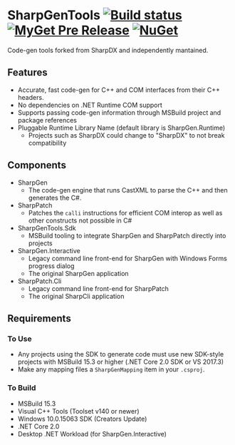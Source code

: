 # SharpGenTools [![Build status](https://ci.appveyor.com/api/projects/status/w6nasj26yiwxq2y0/branch/master?svg=true)](https://ci.appveyor.com/project/jkoritzinsky/sharptools/branch/master) [![MyGet Pre Release](https://img.shields.io/myget/sharpgentools/vpre/SharpGenTools.Sdk.svg)](https://www.myget.org/feed/Packages/sharpgentools) [![NuGet](https://img.shields.io/nuget/v/SharpGenTools.Sdk.svg)](https://www.nuget.org/packages/SharpGenTools.Sdk) 

Code-gen tools forked from SharpDX and independently mantained.

## Features
* Accurate, fast code-gen for C++ and COM interfaces from their C++ headers.
* No dependencies on .NET Runtime COM support
* Supports passing code-gen information through MSBuild project and package references
* Pluggable Runtime Library Name (default library is SharpGen.Runtime)
  - Projects such as SharpDX could change to "SharpDX" to not break compatibility

## Components
* SharpGen
   - The code-gen engine that runs CastXML to parse the C++ and then generates the C#.
* SharpPatch
   - Patches the `calli` instructions for efficient COM interop as well as other constructs not possible in C#
* SharpGenTools.Sdk
   - MSBuild tooling to integrate SharpGen and SharpPatch directly into projects
* SharpGen.Interactive
   - Legacy command line front-end for SharpGen with Windows Forms progress dialog
   - The original SharpGen application
* SharpPatch.Cli
   - Legacy command line front-end for SharpPatch
   - The original SharpCli application

## Requirements
### To Use
* Any projects using the SDK to generate code must use new SDK-style projects with MSBuild 15.3 or higher (.NET Core 2.0 SDK or VS 2017.3)
* Make any mapping files a `SharpGenMapping` item in your `.csproj`.

### To Build
* MSBuild 15.3
* Visual C++ Tools (Toolset v140 or newer)
* Windows 10.0.15063 SDK (Creators Update)
* .NET Core 2.0
* Desktop .NET Workload (for SharpGen.Interactive)